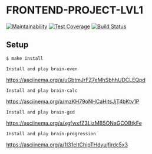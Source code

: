 # FRONTEND-PROJECT-LVL1

[![Maintainability](https://api.codeclimate.com/v1/badges/b320006faae86ac4ce23/maintainability)](https://codeclimate.com/github/fumufu86/frontend-project-lvl1/maintainability)
[![Test Coverage](https://api.codeclimate.com/v1/badges/b320006faae86ac4ce23/test_coverage)](https://codeclimate.com/github/fumufu86/frontend-project-lvl1/test_coverage)
[![Build Status](https://travis-ci.org/fumufu86/frontend-project-lvl1.svg?branch=master)](https://travis-ci.org/fumufu86/frontend-project-lvl1)

## Setup

```sh
$ make install
``` 
```
Install and play brain-even
```
https://asciinema.org/a/uGbtmJrFZ7eMhSbhhUDCLEQpd

```
Install and play brain-calc
```
https://asciinema.org/a/mzKH79oNHCaHitsJjT4bKtv1P

```
Install and play brain-gcd
```
https://asciinema.org/a/xgfwxfZ3LizMB5ONaGCOBtkFe

```
Install and play brain-progression
```
https://asciinema.org/a/1I31eItChipTHdyujfjrdc5x3
